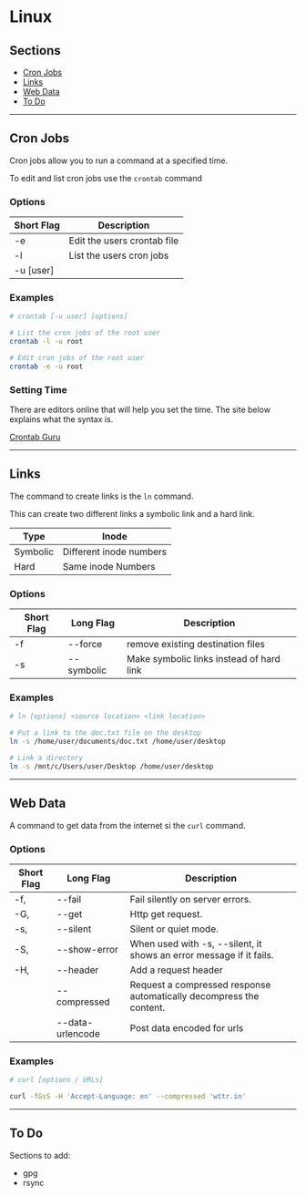 # Linux

## Sections

-  [Cron Jobs](#cron-jobs)
-  [Links](#links)
-  [Web Data](#web-data)
-  [To Do](#to-do)

---

## Cron Jobs

Cron jobs allow you to run a command at a specified time.

To edit and list cron jobs use the `crontab` command

### Options

| Short Flag | Description                 |
| ---------- | --------------------------- |
| -e         | Edit the users crontab file |
| -l         | List the users cron jobs    |
| -u [user]  |                             |

### Examples

```bash
# crontab [-u user] [options]

# List the cron jobs of the root user
crontab -l -u root

# Edit cron jobs of the root user
crontab -e -u root
```

### Setting Time

There are editors online that will help you set the time.
The site below explains what the syntax is.

[Crontab Guru](https://crontab.guru/)

---

## Links

The command to create links is the `ln` command.

This can create two different links a symbolic link and a hard link.

| Type     | Inode                   |
| -------- | ----------------------- |
| Symbolic | Different inode numbers |
| Hard     | Same inode Numbers      |

### Options

| Short Flag | Long Flag  | Description                              |
| ---------- | ---------- | ---------------------------------------- |
| -f         | --force    | remove existing destination files        |
| -s         | --symbolic | Make symbolic links instead of hard link |

### Examples

```bash
# ln [options] <source location> <link location>

# Put a link to the doc.txt file on the desktop
ln -s /home/user/documents/doc.txt /home/user/desktop

# Link a directory
ln -s /mnt/c/Users/user/Desktop /home/user/desktop
```

---

## Web Data

A command to get data from the internet si the `curl` command.

### Options

| Short Flag | Long Flag        | Description                                                         |
| ---------- | ---------------- | ------------------------------------------------------------------- |
| -f,        | --fail           | Fail silently on server errors.                                     |
| -G,        | --get            | Http get request.                                                   |
| -s,        | --silent         | Silent or quiet mode.                                               |
| -S,        | --show-error     | When used with -s, --silent, it shows an error message if it fails. |
| -H,        | --header         | Add a request header                                                |
|            | --compressed     | Request a compressed response automatically decompress the content. |
|            | --data-urlencode | Post data encoded for urls                                          |

### Examples

```bash
# curl [options / URLs]

curl -fGsS -H 'Accept-Language: en' --compressed 'wttr.in'
```

---

## To Do

Sections to add:

-  gpg
-  rsync
